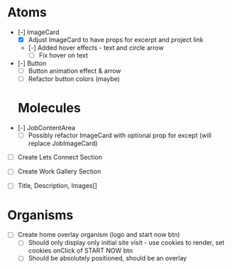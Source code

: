 # Atoms
- [-] ImageCard
  - [x] Adjust ImageCard to have props for excerpt and project link
  - [-] Added hover effects - text and circle arrow
    - [ ] Fix hover on text
- [-] Button
  - [ ] Button animation effect & arrow
  - [ ] Refactor button colors (maybe)

  # Molecules
- [-] JobContentArea
  - [ ] Possibly refactor ImageCard with optional prop for except (will replace JobImageCard)
- [ ] Create Lets Connect Section
- [ ] Create Work Gallery Section
 - [ ] Title, Description, Images[]


  # Organisms
- [ ] Create home overlay organism (logo and start now btn)
  - [ ] Should only display only initial site visit - use cookies to render, set cookies onClick of START NOW btn
  - [ ] Should be absolutely positioned, should be an overlay
